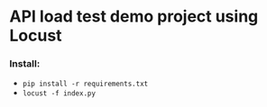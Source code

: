 # API load test demo project using Locust

### Install:

 - `pip install -r requirements.txt`
 - `locust -f index.py`
